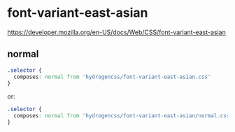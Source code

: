 # font-variant-east-asian

https://developer.mozilla.org/en-US/docs/Web/CSS/font-variant-east-asian

## normal
```css
.selector {
  composes: normal from 'hydrogencss/font-variant-east-asian.css'
}
```

or:
```css
.selector {
  composes: normal from 'hydrogencss/font-variant-east-asian/normal.css'
}
```

